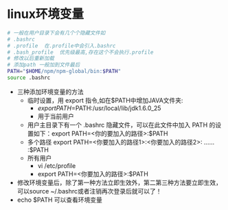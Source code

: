 # linux环境变量

```sh
# 一般在用户目录下会有几个个隐藏文件如
# .bashrc
# .profile  在.profile中会引入.bashrc
# .bash_profile  优先级最高,存在这个不会执行.profile
# 修改以后重新加载
# 添加path 一般加到文件最后
PATH="$HOME/npm/npm-global/bin:$PATH"
source .bashrc
```

* 三种添加环境变量的方法
  * 临时设置，用 export 指令,如在$PATH中增加JAVA文件夹:
    * $export PATH=$PATH:/usr/local/lib/jdk1.6.0_25
    * 用于当前用户
  * 用户主目录下有一个 .bashrc 隐藏文件，可以在此文件中加入 PATH 的设置如下：export PATH=<你的要加入的路径>:$PATH
  * 多个路径 export PATH=<你要加入的路径1>:<你要加入的路径2>: ...... :$PATH
  * 所有用户
    * vi /etc/profile
    * export PATH=<你要加入的路径>:$PATH
* 修改环境变量后，除了第一种方法立即生效外，第二第三种方法要立即生效，可以source ~/.bashrc或者注销再次登录后就可以了！
* echo $PATH 可以查看环境变量
